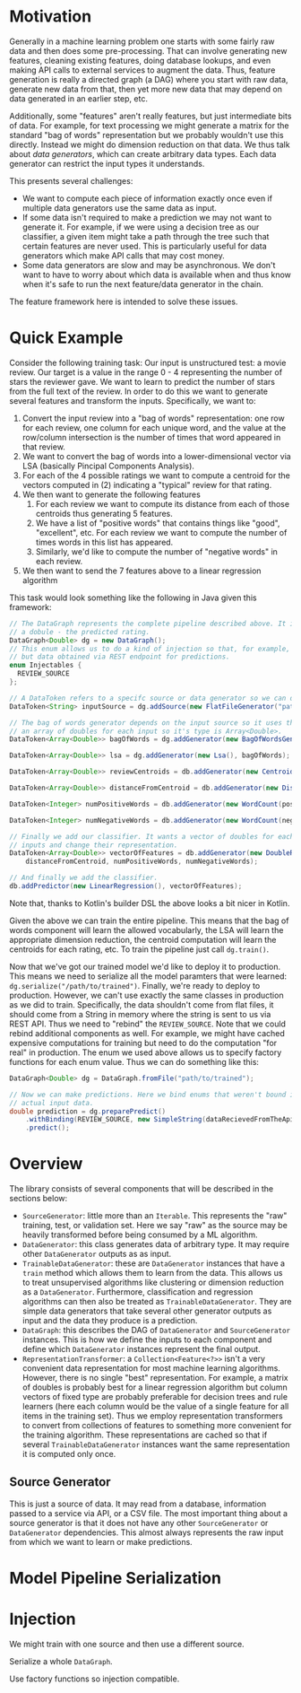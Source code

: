 # Motivation

Generally in a machine learning problem one starts with some fairly raw data and then does some pre-processing. That
can involve generating new features, cleaning existing features, doing database lookups, and even making API calls to
external services to augment the data. Thus, feature generation is really a directed graph (a DAG) where you start with
raw data, generate new data from that, then yet more new data that may depend on data generated in an earlier step, etc.

Additionally, some "features" aren't really features, but just intermediate bits of data. For example, for text
processing we might generate a matrix for the standard "bag of words" representation but we probably wouldn't use this
directly. Instead we might do dimension reduction on that data. We thus talk about *data generators*, which can create
arbitrary data types. Each data generator can restrict the input types it understands.

This presents several challenges:
* We want to compute each piece of information exactly once even if multiple data generators use the same data as input.
* If some data isn't required to make a prediction we may not want to generate it. For example, if we were using a
decision tree as our classifier, a given item might take a path through the tree such that certain features are never
used. This is particularly useful for data generators which make API calls that may cost money.
* Some data generators are slow and may be asynchronous. We don't want to have to worry about which data is available
when and thus know when it's safe to run the next feature/data generator in the chain.

The feature framework here is intended to solve these issues.

# Quick Example

Consider the following training task: Our input is unstructured test: a movie review. Our target is a value in the
range 0 - 4 representing the number of stars the reviewer gave. We want to learn to predict the number of stars from
the full text of the review. In order to do this we want to generate several features and transform the inputs.
Specifically, we want to:

1. Convert the input review into a "bag of words" representation: one row for each review, one column for each
unique word, and the value at the row/column intersection is the number of times that word appeared in that review.
2. We want to convert the bag of words into a lower-dimensional vector via LSA (basically Pincipal Components Analysis).
3. For each of the 4 possible ratings we want to compute a centroid for the vectors computed in (2) indicating a
"typical" review for that rating.
5. We then want to generate the following features
    1. For each review we want to compute its distance from each of those centroids thus generating 5 features.
    2. We have a list of "positive words" that contains things like "good", "excellent", etc. For each review we want to
compute the number of times words in this list has appeared.
    3. Similarly, we'd like to compute the number of "negative words" in each review.
7. We then want to send the 7 features above to a linear regression algorithm

This task would look something like the following in Java given this framework:

```java
// The DataGraph represents the complete pipeline described above. It is of type Double as it's final output will be
// a dobule - the predicted rating.
DataGraph<Double> dg = new DataGraph();
// This enum allows us to do a kind of injection so that, for example, we can use flat files to train
// but data obtained via REST endpoint for predictions. 
enum Injectables {
  REVIEW_SOURCE
};

// A DataToken refers to a specifc source or data generator so we can declare that other generators depend on it.
DataToken<String> inputSource = dg.addSource(new FlatFileGenerator("path/to/reviews"), Injectables.REVIEW_SOURCE);

// The bag of words generator depends on the input source so it uses that token to declare the dependency. This computes
// an array of doubles for each input so it's type is Array<Double>.
DataToken<Array<Double>> bagOfWords = dg.addGenerator(new BagOfWordsGenerator(), inputSource);

DataToken<Array<Double>> lsa = dg.addGenerator(new Lsa(), bagOfWords);

DataToken<Array<Double>> reviewCentroids = db.addGenerator(new CentroidComputer(), lsa);

DataToken<Array<Double>> distanceFromCentroid = db.addGenerator(new DistFromVector(), reviewCentroids);

DataToken<Integer> numPositiveWords = db.addGenerator(new WordCount(positiveWordList), bagOfWords);

DataToken<Integer> numNegativeWords = db.addGenerator(new WordCount(negativeWordList), bagOfWords);

// Finally we add our classifier. It wants a vector of doubles for each row so we have to take all the algorithm
// inputs and change their representation.
DataToken<Array<Double>> vectorOfFeatures = db.addGenerator(new DoubleRepr(),
    distanceFromCentroid, numPositiveWords, numNegativeWords);

// And finally we add the classifier.
db.addPredictor(new LinearRegression(), vectorOfFeatures);
```

Note that, thanks to Kotlin's builder DSL the above looks a bit nicer in Kotlin.

Given the above we can train the entire pipeline. This means that the bag of words component will learn the allowed
vocabularly, the LSA will learn the appropriate dimension reduction, the centroid computation will learn the centroids
for each rating, etc. To train the pipeline just call `dg.train()`.

Now that we've got our trained model we'd like to deploy it to production. This means we need to serialize all the
model paramters that were learned: `dg.serialize("/path/to/trained")`. Finally, we're ready to deploy to production.
However, we can't use exactly the same classes in production as we did to train. Specifically, the data shouldn't come
from flat files, it should come from a String in memory where the string is sent to us via REST API. Thus we need to
"rebind" the `REVIEW_SOURCE`. Note that we could rebind additional components as well. For example, we might have 
cached expensive computations for training but need to do the computation "for real" in production. The enum we used
above allows us to specify factory functions for each enum value. Thus we can do something like this:

```java
DataGraph<Double> dg = DataGraph.fromFile("path/to/trained");

// Now we can make predictions. Here we bind enums that weren't bound in the fromFile call above, including the
// actual input data.
double prediction = dg.preparePredict()
    .withBinding(REVIEW_SOURCE, new SimpleString(dataRecievedFromTheApi))
    .predict();
```

# Overview

The library consists of several components that will be described in the sections below:

* `SourceGenerator`: little more than an `Iterable`. This represents the "raw" training, test, or validation
set. Here we say "raw" as the source may be heavily transformed before being consumed by a ML algorithm.
* `DataGenerator`: this class generates data of arbitrary type. It may require other `DataGenerator` outputs as as
input.
* `TrainableDataGenerator`: these are `DataGenerator` instances that have a `train` method which allows them to learn
from the data. This allows us to treat unsupervised algorithms like clustering or dimension reduction as a
`DataGenerator`. Furthermore, classification and regression algorithms can then also be treated as
`TrainableDataGenerator`. They are simple data generators that take several other generator outputs as input and the
data they produce is a prediction.
* `DataGraph`: this describes the DAG of `DataGenerator` and `SourceGenerator` instances. This is how we define the
inputs to each component and define which `DataGenerator` instances represent the final output.
* `RepresentationTransformer`: a `Collection<Feature<?>>` isn't a very convenient data representation for most machine
learning algorithms. However, there is no single "best" representation. For example, a matrix of doubles is probably 
best for a linear regression algorithm but column vectors of fixed type are probably preferable for decision trees and
rule learners (here each column would be the value of a single feature for all items in the training set). Thus we
employ representation transformers to convert from collections of features to something more convenient for the
training algorithm. These representations are cached so that if several `TrainableDataGenerator` instances want the 
same representation it is computed only once.

## Source Generator

This is just a source of data. It may read from a database, information passed to a service via API, or a CSV file. The
most important thing about a source generator is that it does not have any other `SourceGenerator` or `DataGenerator`
dependencies. This almost always represents the raw input from which we want to learn or make predictions.

# Model Pipeline Serialization

# Injection

We might train with one source and then use a different source.

Serialize a whole `DataGraph`.

Use factory functions so injection compatible.


